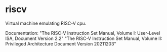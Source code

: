# riscv
Virtual machine emulating RISC-V cpu.

Documentation:
"The RISC-V Instruction Set Manual, Volume I: User-Level ISA, Document Version 2.2"
"The RISC-V Instruction Set Manual, Volume II: Privileged Architecture Document Version 20211203"
